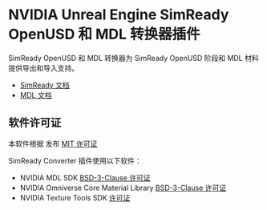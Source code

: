 NVIDIA Unreal Engine SimReady OpenUSD 和 MDL 转换器插件
===============================================================
SimReady OpenUSD 和 MDL 转换器为 SimReady OpenUSD 阶段和 MDL 材料提供导出和导入支持。

- [SimReady 文档](https://docs.omniverse.nvidia.com/simready/latest/overview.html)
- [MDL 文档](https://docs.omniverse.nvidia.com/materials-and-rendering/latest/mdl_language.html)

软件许可证
-----------------
本软件根据 发布 [MIT 许可证](../../LICENSE)

SimReady Converter 插件使用以下软件：
- NVIDIA MDL SDK [BSD-3-Clause 许可证](./MDL/Licenses/MDL-SDK-LICENSE.md)
- NVIDIA Omniverse Core Material Library [BSD-3-Clause 许可证](./MDL/Licenses/OMNIVERSE-CORE-MATERIALS-LICENSE.md)
- NVIDIA Texture Tools SDK [许可证](./SimReady/Licenses/NVTT-LICENSE.TXT)